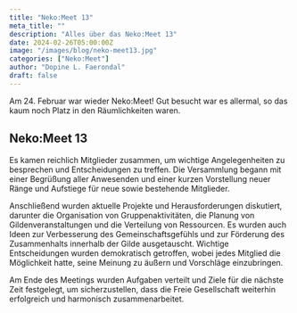 ```yaml
---
title: "Neko:Meet 13"
meta_title: ""
description: "Alles über das Neko:Meet 13"
date: 2024-02-26T05:00:00Z
image: "/images/blog/neko-meet13.jpg"
categories: ["Neko:Meet"]
author: "Dopine L. Faerondal"
draft: false
---
```


Am 24. Februar war wieder Neko:Meet! Gut besucht war es allermal, so das kaum noch Platz in den Räumlichkeiten waren.

## Neko:Meet 13

Es kamen reichlich Mitglieder zusammen, um wichtige Angelegenheiten zu besprechen und Entscheidungen zu treffen. Die Versammlung begann mit einer Begrüßung aller Anwesenden und einer kurzen Vorstellung neuer Ränge und Aufstiege für neue sowie bestehende Mitglieder. 

Anschließend wurden aktuelle Projekte und Herausforderungen diskutiert, darunter die Organisation von Gruppenaktivitäten, die Planung von Gildenveranstaltungen und die Verteilung von Ressourcen. Es wurden auch Ideen zur Verbesserung des Gemeinschaftsgefühls und zur Förderung des Zusammenhalts innerhalb der Gilde ausgetauscht. Wichtige Entscheidungen wurden demokratisch getroffen, wobei jedes Mitglied die Möglichkeit hatte, seine Meinung zu äußern und Vorschläge einzubringen. 

Am Ende des Meetings wurden Aufgaben verteilt und Ziele für die nächste Zeit festgelegt, um sicherzustellen, dass die Freie Gesellschaft weiterhin erfolgreich und harmonisch zusammenarbeitet.

